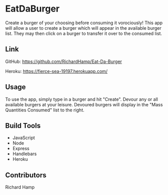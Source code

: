 # EatDaBurger

Create a burger of your choosing before consuming it vorociously! This app will allow a user to create a burger which will appear in the available burger list. They may then click on a burger to transfer it over to the consumed list.

## Link
GitHub: https://github.com/RichardHamp/Eat-Da-Burger

Heroku: https://fierce-sea-19197.herokuapp.com/

## Usage

To use the app, simply type in a burger and hit "Create". Devour any or all available burgers at your leisure. Devoured burgers will display in the "Mass Quantities Consumed" list to the right.

## Build Tools
- JavaScript
- Node
- Express
- Handlebars
- Heroku

## Contributors
Richard Hamp
